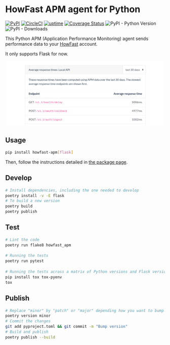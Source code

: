 # HowFast APM agent for Python

[![PyPI](https://img.shields.io/pypi/v/howfast-apm)](https://pypi.org/project/howfast-apm/)
[![CircleCI](https://circleci.com/gh/HowFast/apm-python.svg?style=svg)](https://circleci.com/gh/HowFast/apm-python)
[![uptime](https://badge.howfast.tech/uptime.png?t=https%3A%2F%2Fwww.howfast.tech%2F)](https://www.howfast.tech/#/monitors/https:%2F%2Fwww.howfast.tech%2F?pk_campaign=badge)
[![Coverage Status](https://coveralls.io/repos/github/HowFast/apm-python/badge.svg?branch=master)](https://coveralls.io/github/HowFast/apm-python?branch=master)
![PyPI - Python Version](https://img.shields.io/pypi/pyversions/howfast-apm)
![PyPI - Downloads](https://img.shields.io/pypi/dw/howfast-apm)

This Python APM (Application Performance Monitoring) agent sends performance data to your
[HowFast](https://www.howfast.tech/) account.

It only supports Flask for now.

![Screenshot of HowFast APM](./screenshot.png)

## Usage

```bash
pip install howfast-apm[flask]
```

Then, follow the instructions detailed in [the package page](https://pypi.org/project/howfast-apm/).

## Develop

```bash
# Install dependencies, including the one needed to develop
poetry install -v -E flask
# To build a new version
poetry build
poetry publish
```

## Test

```bash
# Lint the code
poetry run flake8 howfast_apm

# Running the tests
poetry run pytest

# Running the tests across a matrix of Python versions and Flask versions
pip install tox tox-pyenv
tox
```

## Publish

```bash
# Replace "minor" by "patch" or "major" depending how you want to bump the version
poetry version minor
# Commit the changes
git add pyproject.toml && git commit -m "Bump version"
# Build and publish
poetry publish --build
```
